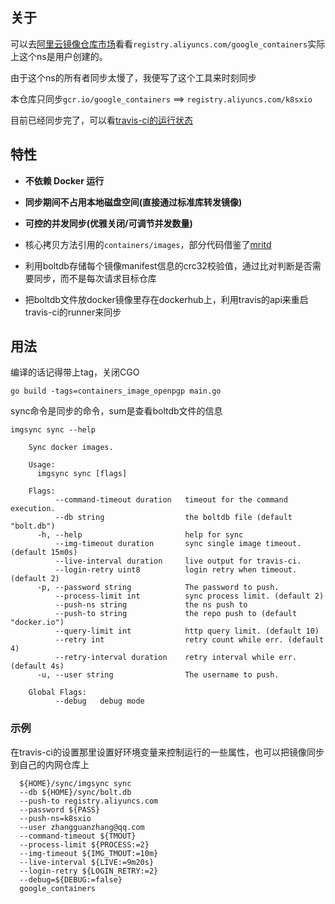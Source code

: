 ## 关于

可以去[阿里云镜像仓库市场](https://cr.console.aliyun.com/images/cn-hangzhou/google_containers/kube-apiserver/detail)看看`registry.aliyuncs.com/google_containers`实际上这个ns是用户创建的。

由于这个ns的所有者同步太慢了，我便写了这个工具来时刻同步

本仓库只同步`gcr.io/google_containers` ==> `registry.aliyuncs.com/k8sxio`


目前已经同步完了，可以看[travis-ci的运行状态](https://travis-ci.org/github/zhangguanzhang/google_containers)


## 特性

- **不依赖 Docker 运行**
- **同步期间不占用本地磁盘空间(直接通过标准库转发镜像)**
- **可控的并发同步(优雅关闭/可调节并发数量)**


- 核心拷贝方法引用的`containers/images`，部分代码借鉴了[mritd](https://github.com/mritd/imgsync)

- 利用boltdb存储每个镜像manifest信息的crc32校验值，通过比对判断是否需要同步，而不是每次请求目标仓库
- 把boltdb文件放docker镜像里存在dockerhub上，利用travis的api来重启travis-ci的runner来同步


## 用法

编译的话记得带上tag，关闭CGO
```shell
go build -tags=containers_image_openpgp main.go
```

sync命令是同步的命令，sum是查看boltdb文件的信息
```cassandraql
imgsync sync --help
            
    Sync docker images.
    
    Usage:
      imgsync sync [flags]
    
    Flags:
          --command-timeout duration   timeout for the command execution.
          --db string                  the boltdb file (default "bolt.db")
      -h, --help                       help for sync
          --img-timeout duration       sync single image timeout. (default 15m0s)
          --live-interval duration     live output for travis-ci.
          --login-retry uint8          login retry when timeout. (default 2)
      -p, --password string            The password to push.
          --process-limit int          sync process limit. (default 2)
          --push-ns string             the ns push to
          --push-to string             the repo push to (default "docker.io")
          --query-limit int            http query limit. (default 10)
          --retry int                  retry count while err. (default 4)
          --retry-interval duration    retry interval while err. (default 4s)
      -u, --user string                The username to push.
    
    Global Flags:
          --debug   debug mode

```

### 示例

在travis-ci的设置那里设置好环境变量来控制运行的一些属性，也可以把镜像同步到自己的内网仓库上
```cassandraql
  ${HOME}/sync/imgsync sync 
  --db ${HOME}/sync/bolt.db 
  --push-to registry.aliyuncs.com 
  --password ${PASS} 
  --push-ns=k8sxio 
  --user zhangguanzhang@qq.com 
  --command-timeout ${TMOUT} 
  --process-limit ${PROCESS:=2}
  --img-timeout ${IMG_TMOUT:=10m} 
  --live-interval ${LIVE:=9m20s}
  --login-retry ${LOGIN_RETRY:=2}
  --debug=${DEBUG:=false} 
  google_containers
```